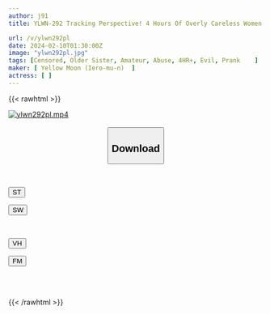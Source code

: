 ```yaml
---
author: j91
title: YLWN-292 Tracking Perspective! 4 Hours Of Overly Careless Women Targeted By Stalkers

url: /v/ylwn292pl
date: 2024-02-10T01:30:00Z
image: "ylwn292pl.jpg"
tags: [Censored, Older Sister, Amateur, Abuse, 4HR+, Evil, Prank	]
maker: [ Yellow Moon (Iero-mu-n)  ]
actress: [ ]
---
```



{{< rawhtml >}}

<div class="video" data-videoid="DZ1B22J0VmSk2e4">
    <a href="javascript:;">
        <img src="/v/ylwn292pl/ylwn292pl.jpg" width="WIDTH" height="HEIGHT" alt="ylwn292pl.mp4" loading="lazy">
    </a>
</div>

<script type="text/javascript" src="https://j91.asia/asset/on-demand-st.js"></script>

<br>
  <link rel="stylesheet" href="https://j91.asia/asset/bs5.css">
  
  <center>
  <button class="btn btn-primary" type="button" data-bs-toggle="collapse" data-bs-target=".multi-collapse" aria-expanded="false" aria-controls="multiCollapseExample1 multiCollapseExample2"><h2>Download</h2></button></center>
</p>
<div class="row">
  <div class="col">
    <div class="collapse multi-collapse" id="multiCollapseExample1">
      <div class="card card-body">
	      	      <br>
<div class="buttons">  
<p><a href="https://streamtape.to/v/DZ1B22J0VmSk2e4" target="_blank"><button class="btn-hover color-3"><i class="fa fa-download"></i> ST</button></a></p>
<p><a href="https://cdnwish.com/ojkbjup1wlmd" target="_blank"><button class="btn-hover color-2"><i class="fa fa-download"></i> SW</button></a></p></div>
    </div>
  </div>
</div>
  <div class="col">
    <div class="collapse multi-collapse" id="multiCollapseExample2">
      <div class="card card-body">
	      <br>
<div class="buttons">
<p><a href="javascript:;" target="_blank"><button class="btn-hover color-9"><i class="fa fa-download"></i> VH</button></a></p>
<p><a href="javascript:;"><button class="btn-hover color-8"><i class="fa fa-download"></i> FM</button></a></p></div>
<br><br>
      </div>
    </div>
  </div>
</div>

{{< /rawhtml >}}